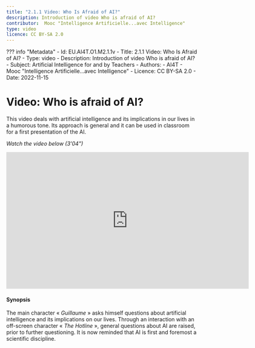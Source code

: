 ```yaml
---
title: "2.1.1 Video: Who Is Afraid of AI?"
description: Introduction of video Who is afraid of AI?
contributor:  Mooc "Intelligence Artificielle...avec Intelligence"
type: video
licence: CC BY-SA 2.0
---
```

??? info "Metadata"
    - Id: EU.AI4T.O1.M2.1.1v
    - Title: 2.1.1 Video: Who Is Afraid of AI?
    - Type: video
    - Description: Introduction of video Who is afraid of AI?
    - Subject: Artificial Intelligence for and by Teachers
    - Authors:
        - AI4T 
        - Mooc "Intelligence Artificielle...avec Intelligence"
    - Licence: CC BY-SA 2.0
    - Date: 2022-11-15


# Video: Who is afraid of AI?
This video deals with artificial intelligence and its implications in our lives in a humorous tone. Its approach is general and it can be used in classroom for a first presentation of the AI.

_Watch the video below (3'04")_

<center><iframe width="640" height="360" src="https://www.youtube.com/embed/JSnFlZbb-CY?rel=0&showinfo=0&cc_load_policy=1&hl=en&modestbranding=1" frameborder="0" allowfullscreen></iframe></center>

#### Synopsis
The main character « _Guillaume_ » asks himself questions about artificial intelligence and its implications on our lives. Through an interaction with an off-screen character « _The Hotline_ », general questions about AI are raised, prior to further questioning. It is now reminded that AI is first and foremost a scientific discipline.
